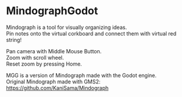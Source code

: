 # MindographGodot
Mindograph is a tool for visually organizing ideas.  
Pin notes onto the virtual corkboard and connect them with virtual red string!  

Pan camera with Middle Mouse Button.  
Zoom with scroll wheel.  
Reset zoom by pressing Home.  


MGG is a version of Mindograph made with the Godot engine.  
Original Mindograph made with GMS2: https://github.com/KaniSama/Mindograph
